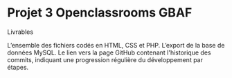 # Projet 3 Openclassrooms GBAF

Livrables

L’ensemble des fichiers codés en HTML, CSS et PHP.
L’export de la base de données MySQL.
Le lien vers la page GitHub contenant l'historique des commits, indiquant une progression régulière du développement par étapes.

